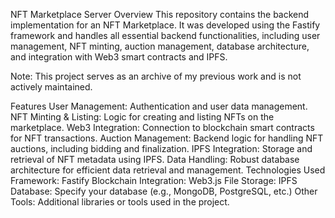 NFT Marketplace Server
Overview
This repository contains the backend implementation for an NFT Marketplace. It was developed using the Fastify framework and handles all essential backend functionalities, including user management, NFT minting, auction management, database architecture, and integration with Web3 smart contracts and IPFS.

Note: This project serves as an archive of my previous work and is not actively maintained.

Features
User Management: Authentication and user data management.
NFT Minting & Listing: Logic for creating and listing NFTs on the marketplace.
Web3 Integration: Connection to blockchain smart contracts for NFT transactions.
Auction Management: Backend logic for handling NFT auctions, including bidding and finalization.
IPFS Integration: Storage and retrieval of NFT metadata using IPFS.
Data Handling: Robust database architecture for efficient data retrieval and management.
Technologies Used
Framework: Fastify
Blockchain Integration: Web3.js
File Storage: IPFS
Database: Specify your database (e.g., MongoDB, PostgreSQL, etc.)
Other Tools: Additional libraries or tools used in the project.
